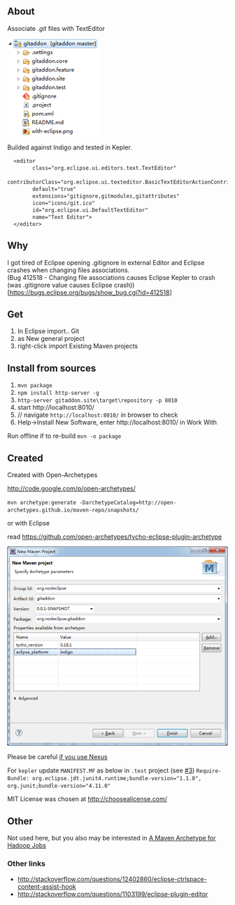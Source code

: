 
## About

Associate *.git* files with TextEditor

![](with-git-addon.PNG)

Builded against Indigo and tested in Kepler.

      <editor
            class="org.eclipse.ui.editors.text.TextEditor"
            contributorClass="org.eclipse.ui.texteditor.BasicTextEditorActionContributor"
            default="true"
            extensions="gitignore,gitmodules,gitattributes"
            icon="icons/git.ico"
            id="org.eclipse.ui.DefaultTextEditor"
            name="Text Editor">
      </editor>

## Why

I got tired of Eclipse opening .gitignore in external Editor and Eclipse crashes when changing files associations.  
(Bug 412518 - Changing file associations causes Eclipse Kepler to crash (was .gitignore value causes Eclipse crash))[https://bugs.eclipse.org/bugs/show_bug.cgi?id=412518]

## Get

1. In Eclipse import.. Git
2. as New general project 
3. right-click import Existing Maven projects

## Install from sources

1. `mvn package`  
2. `npm install http-server -g`  
3. `http-server gitaddon.site\target\repository -p 8010`
4. start http://localhost:8010/  
5. // navigate `http://localhost:8010/` in browser to check  
5. Help->Install New Software, enter http://localhost:8010/ in Work With  

Run offline if to re-build
`mvn -o package`

## Created

Created with Open-Archetypes

http://code.google.com/p/open-archetypes/

`mvn archetype:generate -DarchetypeCatalog=http://open-archetypes.github.io/maven-repo/snapshots/`

or with Eclipse

read https://github.com/open-archetypes/tycho-eclipse-plugin-archetype

![](with-eclipse.png)

Please be careful [if you use Nexus](https://github.com/open-archetypes/tycho-eclipse-plugin-archetype/issues/5)

For `kepler` update `MANIFEST.MF` as below in `.test` project (see [#3](https://github.com/open-archetypes/tycho-eclipse-plugin-archetype/issues/3))
`Require-Bundle: org.eclipse.jdt.junit4.runtime;bundle-version="1.1.0",
 org.junit;bundle-version="4.11.0"`

MIT License was chosen at <http://choosealicense.com/> 

## Other 

Not used here, but you also may be interested in
 [A Maven Archetype for Hadoop Jobs](http://blog.mafr.de/2010/08/01/maven-archetype-hadoop/)
 
### Other links
 
 - http://stackoverflow.com/questions/12402860/eclipse-ctrlspace-content-assist-hook
 - http://stackoverflow.com/questions/1103199/eclipse-plugin-editor
 
 
